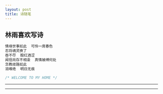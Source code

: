 ```yaml
---
layout: post
title: 诗随笔
---
```


## 林雨喜欢写诗

```javascript
情缘世事如此  可怜一席春色
忍将魂灵换了
吞不尽  殷红酒涩
闻信尚存不相渝  真情被缚何处
怎教歧路如此
泪难绝  明日无痕
```

```javascript
/* WELCOME TO MY HOME */
```



----
****
